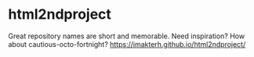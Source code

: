 # html2ndproject
Great repository names are short and memorable. Need inspiration? How about cautious-octo-fortnight?
https://imakterh.github.io/html2ndproject/
